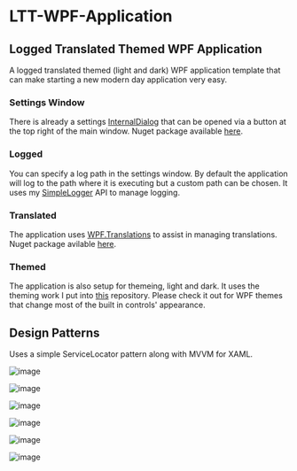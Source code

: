 # LTT-WPF-Application
## Logged Translated Themed WPF Application
A logged translated themed (light and dark) WPF application template that can make starting a new modern day application very easy. 

### Settings Window
There is already a settings [InternalDialog](https://github.com/AaronAmberman/WPF.InternalDialogs) that can be opened via a button at the top right of the main window. Nuget package available [here](https://www.nuget.org/packages/WPF.InternalDialogs/).

### Logged
You can specify a log path in the settings window. By default the application will log to the path where it is executing but a custom path can be chosen. It uses my [SimpleLogger](https://github.com/AaronAmberman/SimpleLogger) API to manage logging.

### Translated
The application uses [WPF.Translations](https://github.com/AaronAmberman/WPF.Translations) to assist in managing translations. Nuget package avilable [here](https://www.nuget.org/packages/WPF.Translations/). 

### Themed
The application is also setup for themeing, light and dark. It uses the theming work I put into [this](https://github.com/AaronAmberman/WPF.Themes) repository. Please check it out for WPF themes that change most of the built in controls' appearance.

## Design Patterns
Uses a simple ServiceLocator pattern along with MVVM for XAML.

![image](https://github.com/AaronAmberman/LTT-WPF-Application/assets/23512394/b6328fa8-3e7e-4e43-843c-0a2ddc5ec497)

![image](https://github.com/AaronAmberman/LTT-WPF-Application/assets/23512394/f444a8b6-c770-4ebb-9ef9-7d410c9b12f8)

![image](https://github.com/AaronAmberman/LTT-WPF-Application/assets/23512394/29cb100b-1e99-43e2-be8e-330bd32f9324)

![image](https://github.com/AaronAmberman/LTT-WPF-Application/assets/23512394/b8aac3c3-43cc-4c52-8ec2-13ceb056ab86)

![image](https://github.com/AaronAmberman/LTT-WPF-Application/assets/23512394/84ee5692-ee56-4118-a409-7d7bbabf2621)

![image](https://github.com/AaronAmberman/LTT-WPF-Application/assets/23512394/1a2b6856-fcbb-4f93-9558-ca3d94665931)


